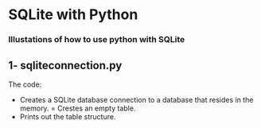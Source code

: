# SQLite with Python
### Illustations of how to use python with SQLite

## 1- sqliteconnection.py
The code:
- Creates a SQLite database connection to a database that resides in the memory.
= Crestes an empty table.
- Prints out the table structure. 
